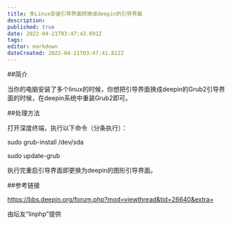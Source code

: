 ```yaml
---
title: 多Linux安装引导界面转换成deepin的引导界面
description: 
published: true
date: 2022-04-21T03:47:43.691Z
tags: 
editor: markdown
dateCreated: 2022-04-21T03:47:41.812Z
---
```




##简介

当你的电脑安装了多个linux的时候，你想把引导界面换成deepin的Grub2引导界面的时候，在deepin系统中重装Grub2即可。

##处理方法

打开深度终端，执行以下命令（分条执行）：

sudo grub-install /dev/sda

sudo update-grub

执行完重启引导界面即更换为deepin的图形引导界面。

##参考链接

https://bbs.deepin.org/forum.php?mod=viewthread&tid=26640&extra=

由坛友“linphp”提供